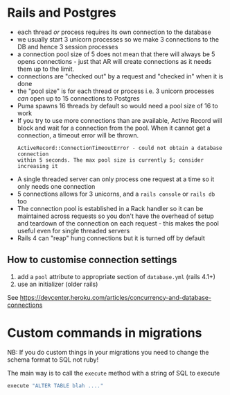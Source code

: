 # Rails and Postgres

- each thread _or_ process requires its own connection to the database
- we usually start 3 unicorn processes so we make 3 connections to the DB and
  hence 3 session processes
- a connection pool size of 5 does not mean that there will always be 5 opens
  connections - just that AR will create connections as it needs them up to the
  limit.
- connections are "checked out" by a request and "checked in" when it is done
- the "pool size" is for each thread or process i.e. 3 unicorn processes _can_
  open up to 15 connections to Postgres
- Puma spawns 16 threads by default so would need a pool size of 16 to work
- If you try to use more connections than are available, Active Record will
  block and wait for a connection from the pool. When it cannot get a
  connection, a timeout error will be thrown.
    ```
    ActiveRecord::ConnectionTimeoutError - could not obtain a database connection
    within 5 seconds. The max pool size is currently 5; consider increasing it
    ```
- A single threaded server can only process one request at a time so it only
  needs one connection
- 5 connections allows for 3 unicorns, and a `rails console` or `rails db` too
- The connection pool is established in a Rack handler so it can be maintained
  across requests so you don't have the overhead of setup and teardown of the
  connection on each request - this makes the pool useful even for single
  threaded servers
- Rails 4 can "reap" hung connections but it is turned off by default

## How to customise connection settings

1. add a `pool` attribute to appropriate section of `database.yml` (rails 4.1+)
2. use an initializer (older rails)

See https://devcenter.heroku.com/articles/concurrency-and-database-connections

# Custom commands in migrations

NB: If you do custom things in your migrations you need to change the schema
format to SQL not ruby!

The main way is to call the `execute` method with a string of SQL to execute

```ruby
execute "ALTER TABLE blah ...."
```
